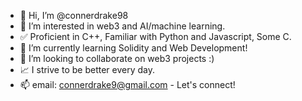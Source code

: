 - 👋 Hi, I’m @connerdrake98
- 👀 I’m interested in web3 and AI/machine learning.
- :white_check_mark: Proficient in C++, Familiar with Python and Javascript, Some C.
- 🌱 I’m currently learning Solidity and Web Development!
- :handshake: I’m looking to collaborate on web3 projects :)
- :chart_with_upwards_trend: I strive to be better every day.
- 📫 email: connerdrake9@gmail.com - Let's connect!
